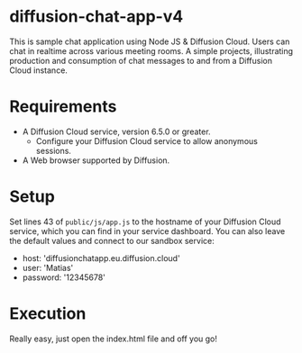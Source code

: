 # diffusion-chat-app-v4

This is sample chat application using Node JS & Diffusion Cloud.
Users can chat in realtime across various meeting rooms.
A simple projects, illustrating production and consumption of chat messages to and from a Diffusion Cloud instance.

# Requirements
* A Diffusion Cloud service, version 6.5.0 or greater.
    * Configure your Diffusion Cloud service to allow anonymous sessions.
* A Web browser supported by Diffusion.

# Setup

Set lines 43 of `public/js/app.js` to the hostname of your Diffusion Cloud service, which you can find in your service dashboard.
You can also leave the default values and connect to our sandbox service:
* host: 'diffusionchatapp.eu.diffusion.cloud'
* user: 'Matias'
* password: '12345678'

# Execution

Really easy, just open the index.html file and off you go!

